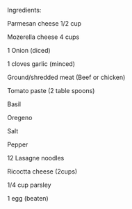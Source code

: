 Ingredients:

Parmesan cheese 1/2 cup

Mozerella cheese 4 cups

1 Onion (diced) 

1 cloves garlic (minced)

Ground/shredded meat (Beef or chicken)

Tomato paste (2 table spoons)

Basil

Oregeno

Salt

Pepper

12 Lasagne noodles

Ricoctta cheese (2cups)

1/4 cup parsley

1 egg (beaten)



